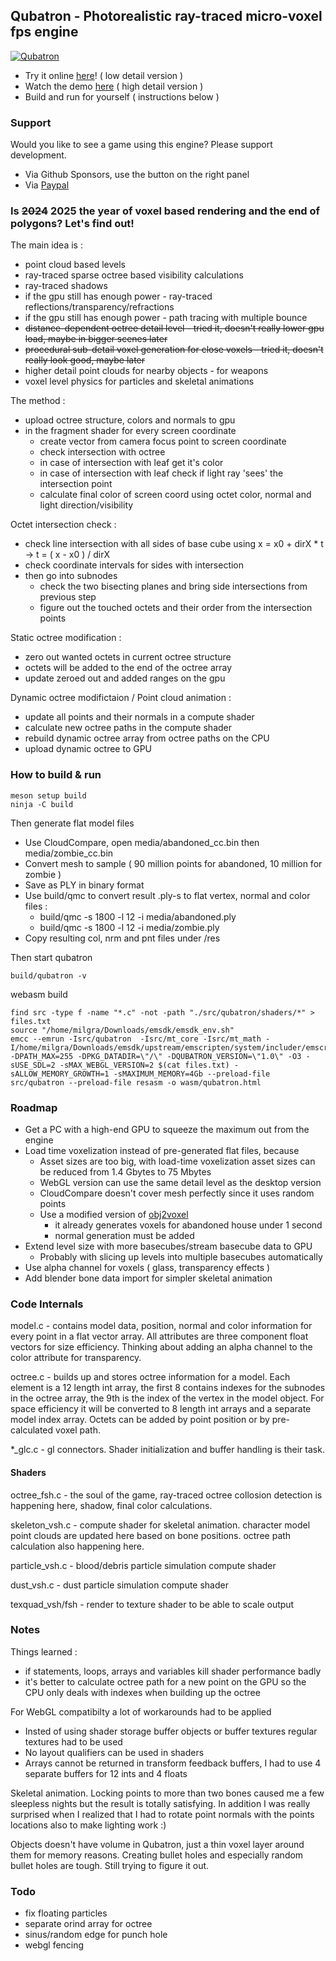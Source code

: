 ## Qubatron - Photorealistic ray-traced micro-voxel fps engine

[![Qubatron](screenshot.png)](https://www.youtube.com/watch?v=LBzuXj21_bY)

- Try it online [here](https://milgra.com/qubatron/)! ( low detail version )
- Watch the demo [here](https://www.youtube.com/watch?v=LBzuXj21_bY) ( high detail version )
- Build and run for yourself ( instructions below )

### Support

Would you like to see a game using this engine? Please support development.
- Via Github Sponsors, use the button on the right panel
- Via [Paypal](https://paypal.me/milgra)

### Is ~~2024~~ 2025 the year of voxel based rendering and the end of polygons? Let's find out!

The main idea is :
- point cloud based levels
- ray-traced sparse octree based visibility calculations
- ray-traced shadows
- if the gpu still has enough power - ray-traced reflections/transparency/refractions
- if the gpu still has enough power - path tracing with multiple bounce
- ~~distance-dependent octree detail level - tried it, doesn't really lower gpu load, maybe in bigger scenes later~~
- ~~procedural sub-detail voxel generation for close voxels - tried it, doesn't really look good, maybe later~~
- higher detail point clouds for nearby objects - for weapons
- voxel level physics for particles and skeletal animations

The method :
- upload octree structure, colors and normals to gpu
- in the fragment shader for every screen coordinate
    - create vector from camera focus point to screen coordinate
    - check intersection with octree
    - in case of intersection with leaf get it's color
    - in case of intersection with leaf check if light ray 'sees' the intersection point
    - calculate final color of screen coord using octet color, normal and light direction/visibility

Octet intersection check :
- check line intersection with all sides of base cube using x = x0 + dirX * t -> t = ( x - x0 ) / dirX
- check coordinate intervals for sides with intersection
- then go into subnodes
    - check the two bisecting planes and bring side intersections from previous step
    - figure out the touched octets and their order from the intersection points

Static octree modification :  
- zero out wanted octets in current octree structure
- octets will be added to the end of the octree array
- update zeroed out and added ranges on the gpu

Dynamic octree modifictaion / Point cloud animation :
- update all points and their normals in a compute shader
- calculate new octree paths in the compute shader
- rebuild dynamic octree array from octree paths on the CPU
- upload dynamic octree to GPU

### How to build & run

```
meson setup build
ninja -C build
```

Then generate flat model files

- Use CloudCompare, open media/abandoned_cc.bin then media/zombie_cc.bin
- Convert mesh to sample ( 90 million points for abandoned, 10 million for zombie )
- Save as PLY in binary format
- Use build/qmc to convert result .ply-s to flat vertex, normal and color files :
    - build/qmc -s 1800 -l 12 -i media/abandoned.ply
    - build/qmc -s 1800 -l 12 -i media/zombie.ply
- Copy resulting col, nrm and pnt files under /res

Then start qubatron

```
build/qubatron -v
```

webasm build

```
find src -type f -name "*.c" -not -path "./src/qubatron/shaders/*" > files.txt
source "/home/milgra/Downloads/emsdk/emsdk_env.sh"
emcc --emrun -Isrc/qubatron  -Isrc/mt_core -Isrc/mt_math -I/home/milgra/Downloads/emsdk/upstream/emscripten/system/includer/emscripten.h -DPATH_MAX=255 -DPKG_DATADIR=\"/\" -DQUBATRON_VERSION=\"1.0\" -O3 -sUSE_SDL=2 -sMAX_WEBGL_VERSION=2 $(cat files.txt) -sALLOW_MEMORY_GROWTH=1 -sMAXIMUM_MEMORY=4Gb --preload-file src/qubatron --preload-file resasm -o wasm/qubatron.html
```

### Roadmap

- Get a PC with a high-end GPU to squeeze the maximum out from the engine 
- Load time voxelization instead of pre-generated flat files, because
    - Asset sizes are too big, with load-time voxelization asset sizes can be reduced from 1.4 Gbytes to 75 Mbytes
    - WebGL version can use the same detail level as the desktop version
    - CloudCompare doesn't cover mesh perfectly since it uses random points
    - Use a modified version of [obj2voxel](https://github.com/Eisenwave/obj2voxel)
        - it already generates voxels for abandoned house under 1 second
        - normal generation must be added
- Extend level size with more basecubes/stream basecube data to GPU
    - Probably with slicing up levels into multiple basecubes automatically
- Use alpha channel for voxels ( glass, transparency effects )
- Add blender bone data import for simpler skeletal animation

### Code Internals

model.c - contains model data, position, normal and color information for every point in a flat vector array. All attributes are three component float vectors for size efficiency. Thinking about adding an alpha channel to the color attribute for transparency.

octree.c - builds up and stores octree information for a model. Each element is a 12 length int array, the first 8 contains indexes for the subnodes in the octree array, the 9th is the index of the vertex in the model object. For space efficiency it will be converted to 8 length int arrays and a separate model index array. Octets can be added by point position or by pre-calculated voxel path. 

*_glc.c - gl connectors. Shader initialization and buffer handling is their task.

#### Shaders

octree_fsh.c - the soul of the game, ray-traced octree collosion detection is happening here, shadow, final color calculations.

skeleton_vsh.c - compute shader for skeletal animation. character model point clouds are updated here based on bone positions. octree path calculation also happening here.

particle_vsh.c - blood/debris particle simulation compute shader

dust_vsh.c - dust particle simulation compute shader

texquad_vsh/fsh - render to texture shader to be able to scale output

### Notes

Things learned :
- if statements, loops, arrays and variables kill shader performance badly
- it's better to calculate octree path for a new point on the GPU so the CPU only deals with indexes when building up the octree

For WebGL compatibilty a lot of workarounds had to be applied
- Insted of using shader storage buffer objects or buffer textures regular textures had to be used
- No layout qualifiers can be used in shaders
- Arrays cannot be returned in transform feedback buffers, I had to use 4 separate buffers for 12 ints and 4 floats

Skeletal animation.
Locking points to more than two bones caused me a few sleepless nights but the result is totally satisfying.
In addition I was really surprised when I realized that I had to rotate point normals with the points locations also to make lighting work :)

Objects doesn't have volume in Qubatron, just a thin voxel layer around them for memory reasons. Creating bullet holes and especially random bullet holes are tough. Still trying to figure it out.

### Todo

- fix floating particles
- separate orind array for octree
- sinus/random edge for punch hole
- webgl fencing

